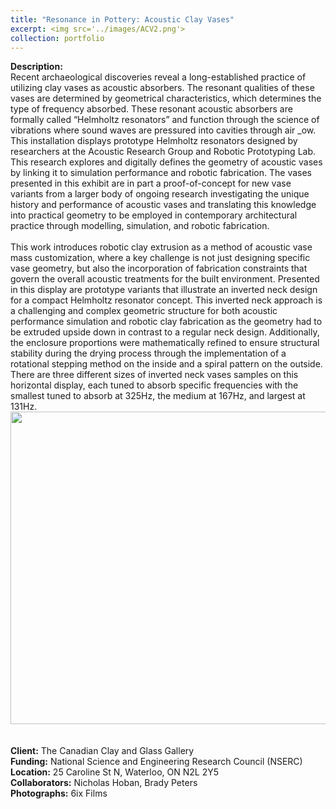 ```yaml
---
title: "Resonance in Pottery: Acoustic Clay Vases"
excerpt: <img src='../images/ACV2.png'>
collection: portfolio
---
```

**Description:**
<br/> Recent archaeological discoveries reveal a long-established practice of utilizing clay vases as acoustic absorbers. The resonant qualities of these vases are determined by geometrical characteristics, which determines the type of frequency absorbed. These resonant acoustic absorbers are formally called “Helmholtz resonators” and function through the science of vibrations where sound waves are pressured into cavities through air _ow. This installation displays prototype Helmholtz resonators designed by researchers at the Acoustic Research Group and Robotic Prototyping Lab. This research explores and digitally defines the geometry of acoustic vases by linking it to simulation performance and robotic fabrication. The vases presented in this exhibit are in part a proof-of-concept for new vase variants from a larger body of ongoing research investigating the unique history and performance of acoustic vases and translating this knowledge into practical geometry to be employed in contemporary architectural practice through modelling, simulation, and robotic fabrication.
<br/>
<br/>This work introduces robotic clay extrusion as a method of acoustic vase mass customization, where a key challenge is not just designing specific vase geometry, but also the incorporation of fabrication constraints that govern the overall acoustic treatments for the built environment. Presented in this display are prototype variants that illustrate an inverted neck design for a compact Helmholtz resonator concept. This inverted neck approach is a challenging and complex geometric structure for both acoustic performance simulation and robotic clay fabrication as the geometry had to be extruded upside down in contrast to a regular neck design. Additionally, the enclosure proportions were mathematically refined to ensure structural stability during the drying process through the implementation of a rotational stepping method on the inside and a spiral pattern on the outside. There are three different sizes of inverted neck vases samples on this horizontal display, each tuned to absorb specific frequencies with the smallest tuned to absorb at 325Hz, the medium at 167Hz, and largest at 131Hz.
<br/> <img src='/design/images/ACV.png' width="700" height="500">
<br/>
<br/>
<br/>**Client:** The Canadian Clay and Glass Gallery
<br/> **Funding:** National Science and Engineering Research Council (NSERC)
<br/> **Location:**  25 Caroline St N, Waterloo, ON N2L 2Y5
<br/> **Collaborators:** Nicholas Hoban, Brady Peters
<br/> **Photographs:** 6ix Films
